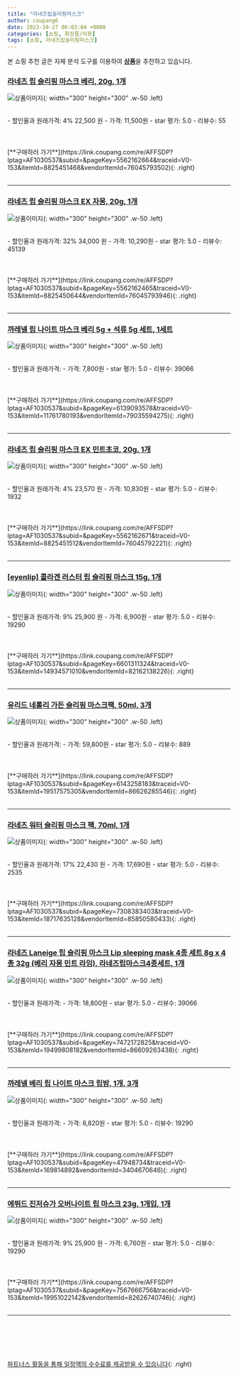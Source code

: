 ```yaml
---
title: "라네즈립슬리핑마스크"
author: coupang6
date: 2023-10-27 06:03:04 +0800
categories: [쇼핑, 화장품/미용]
tags: [쇼핑, 라네즈립슬리핑마스크]
---
```


본 쇼핑 추천 글은 자체 분석 도구를 이용하여 [**상품**](https://link.coupang.com/a/bao1ui)을 추천하고 있습니다.

### [라네즈 립 슬리핑 마스크 베리, 20g, 1개](https://link.coupang.com/re/AFFSDP?lptag=AF1030537&subid=&pageKey=5562162664&traceid=V0-153&itemId=8825451468&vendorItemId=76045793502)

![상품이미지](https://thumbnail8.coupangcdn.com/thumbnails/remote/230x230ex/image/retail/images/4362184889450893-195f8aba-5a49-4374-80f4-9841d3be3ab4.jpg){: width="300" height="300" .w-50 .left}


<br>
- 할인율과 원래가격: 4%  22,500   원
- 가격: 11,500원
- star 평가: 5.0
- 리뷰수: 55
<br>
<br>
<br>
<br>
[**구매하러 가기**](https://link.coupang.com/re/AFFSDP?lptag=AF1030537&subid=&pageKey=5562162664&traceid=V0-153&itemId=8825451468&vendorItemId=76045793502){: .right}
<br>
<br>

---

### [라네즈 립 슬리핑 마스크 EX 자몽, 20g, 1개](https://link.coupang.com/re/AFFSDP?lptag=AF1030537&subid=&pageKey=5562162465&traceid=V0-153&itemId=8825450644&vendorItemId=76045793946)

![상품이미지](https://thumbnail10.coupangcdn.com/thumbnails/remote/230x230ex/image/retail/images/1478072308410-af13dcfc-07b8-4b31-8afc-7cc285213c44.jpg){: width="300" height="300" .w-50 .left}


<br>
- 할인율과 원래가격: 32%  34,000   원
- 가격: 10,290원
- star 평가: 5.0
- 리뷰수: 45139
<br>
<br>
<br>
<br>
[**구매하러 가기**](https://link.coupang.com/re/AFFSDP?lptag=AF1030537&subid=&pageKey=5562162465&traceid=V0-153&itemId=8825450644&vendorItemId=76045793946){: .right}
<br>
<br>

---

### [까레넬 립 나이트 마스크 베리 5g + 석류 5g 세트, 1세트](https://link.coupang.com/re/AFFSDP?lptag=AF1030537&subid=&pageKey=6139093578&traceid=V0-153&itemId=11761780193&vendorItemId=79035594275)

![상품이미지](https://thumbnail6.coupangcdn.com/thumbnails/remote/230x230ex/image/retail/images/11362880338654967-133b50ed-7aa7-48ab-b4a4-a04fc8358a87.jpg){: width="300" height="300" .w-50 .left}


<br>
- 할인율과 원래가격: 
- 가격: 7,800원
- star 평가: 5.0
- 리뷰수: 39066
<br>
<br>
<br>
<br>
[**구매하러 가기**](https://link.coupang.com/re/AFFSDP?lptag=AF1030537&subid=&pageKey=6139093578&traceid=V0-153&itemId=11761780193&vendorItemId=79035594275){: .right}
<br>
<br>

---

### [라네즈 립 슬리핑 마스크 EX 민트초코, 20g, 1개](https://link.coupang.com/re/AFFSDP?lptag=AF1030537&subid=&pageKey=5562162671&traceid=V0-153&itemId=8825451512&vendorItemId=76045792221)

![상품이미지](https://thumbnail8.coupangcdn.com/thumbnails/remote/230x230ex/image/retail/images/1960551203811-f9b070c3-4e3a-49fa-b17c-7f91c1de2a09.png){: width="300" height="300" .w-50 .left}


<br>
- 할인율과 원래가격: 4%  23,570   원
- 가격: 10,830원
- star 평가: 5.0
- 리뷰수: 1932
<br>
<br>
<br>
<br>
[**구매하러 가기**](https://link.coupang.com/re/AFFSDP?lptag=AF1030537&subid=&pageKey=5562162671&traceid=V0-153&itemId=8825451512&vendorItemId=76045792221){: .right}
<br>
<br>

---

### [[eyenlip] 콜라겐 러스터 립 슬리핑 마스크 15g, 1개](https://link.coupang.com/re/AFFSDP?lptag=AF1030537&subid=&pageKey=6601311324&traceid=V0-153&itemId=14934571010&vendorItemId=82162138226)

![상품이미지](https://thumbnail6.coupangcdn.com/thumbnails/remote/230x230ex/image/vendor_inventory/f59c/d1b184de8d36250a7d6752f68f1f35ede4bac5184aab9a9afa4e8ffdbf9c.jpg){: width="300" height="300" .w-50 .left}


<br>
- 할인율과 원래가격: 9%  25,900   원
- 가격: 6,900원
- star 평가: 5.0
- 리뷰수: 19290
<br>
<br>
<br>
<br>
[**구매하러 가기**](https://link.coupang.com/re/AFFSDP?lptag=AF1030537&subid=&pageKey=6601311324&traceid=V0-153&itemId=14934571010&vendorItemId=82162138226){: .right}
<br>
<br>

---

### [유리드 네롤리 가든 슬리핑 마스크팩, 50ml, 3개](https://link.coupang.com/re/AFFSDP?lptag=AF1030537&subid=&pageKey=6143258183&traceid=V0-153&itemId=19517575305&vendorItemId=86626285546)

![상품이미지](https://thumbnail6.coupangcdn.com/thumbnails/remote/230x230ex/image/retail/images/1fcf239e-f774-48a1-9c88-22e923c631a27388955932880825797.png){: width="300" height="300" .w-50 .left}


<br>
- 할인율과 원래가격: 
- 가격: 59,800원
- star 평가: 5.0
- 리뷰수: 889
<br>
<br>
<br>
<br>
[**구매하러 가기**](https://link.coupang.com/re/AFFSDP?lptag=AF1030537&subid=&pageKey=6143258183&traceid=V0-153&itemId=19517575305&vendorItemId=86626285546){: .right}
<br>
<br>

---

### [라네즈 워터 슬리핑 마스크 팩, 70ml, 1개](https://link.coupang.com/re/AFFSDP?lptag=AF1030537&subid=&pageKey=7308383403&traceid=V0-153&itemId=18717635128&vendorItemId=85850580433)

![상품이미지](https://thumbnail10.coupangcdn.com/thumbnails/remote/230x230ex/image/retail/images/2023/05/02/16/0/8543a2f6-84aa-4016-8b89-c64f839d205c.jpg){: width="300" height="300" .w-50 .left}


<br>
- 할인율과 원래가격: 17%  22,430   원
- 가격: 17,690원
- star 평가: 5.0
- 리뷰수: 2535
<br>
<br>
<br>
<br>
[**구매하러 가기**](https://link.coupang.com/re/AFFSDP?lptag=AF1030537&subid=&pageKey=7308383403&traceid=V0-153&itemId=18717635128&vendorItemId=85850580433){: .right}
<br>
<br>

---

### [라네즈 Laneige 립 슬리핑 마스크 Lip sleeping mask 4종 세트 8g x 4 총 32g (베리 자몽 민트 라임), 라네즈립마스크4종세트, 1개](https://link.coupang.com/re/AFFSDP?lptag=AF1030537&subid=&pageKey=7472172825&traceid=V0-153&itemId=19499808182&vendorItemId=86609263438)

![상품이미지](https://thumbnail7.coupangcdn.com/thumbnails/remote/230x230ex/image/vendor_inventory/f7fb/76ba4f7471df9b12eb1636d23c969994872dc9f3ed2b26944976054e4fc4.jpg){: width="300" height="300" .w-50 .left}


<br>
- 할인율과 원래가격: 
- 가격: 18,800원
- star 평가: 5.0
- 리뷰수: 39066
<br>
<br>
<br>
<br>
[**구매하러 가기**](https://link.coupang.com/re/AFFSDP?lptag=AF1030537&subid=&pageKey=7472172825&traceid=V0-153&itemId=19499808182&vendorItemId=86609263438){: .right}
<br>
<br>

---

### [까레넬 베리 립 나이트 마스크 립밤, 1개, 3개](https://link.coupang.com/re/AFFSDP?lptag=AF1030537&subid=&pageKey=47948734&traceid=V0-153&itemId=169814892&vendorItemId=3404670646)

![상품이미지](https://thumbnail6.coupangcdn.com/thumbnails/remote/230x230ex/image/retail/images/5458729539242234-e23c69ed-1027-4679-9ba2-7d18c4d7f712.jpg){: width="300" height="300" .w-50 .left}


<br>
- 할인율과 원래가격: 
- 가격: 8,820원
- star 평가: 5.0
- 리뷰수: 19290
<br>
<br>
<br>
<br>
[**구매하러 가기**](https://link.coupang.com/re/AFFSDP?lptag=AF1030537&subid=&pageKey=47948734&traceid=V0-153&itemId=169814892&vendorItemId=3404670646){: .right}
<br>
<br>

---

### [에뛰드 진저슈가 오버나이트 립 마스크 23g, 1개입, 1개](https://link.coupang.com/re/AFFSDP?lptag=AF1030537&subid=&pageKey=7567666756&traceid=V0-153&itemId=19951022142&vendorItemId=82626740746)

![상품이미지](https://thumbnail6.coupangcdn.com/thumbnails/remote/230x230ex/image/retail/images/9270266880283394-ca2ee0f9-6ff8-4581-a8ad-7ed3e2c42635.jpg){: width="300" height="300" .w-50 .left}


<br>
- 할인율과 원래가격: 9%  25,900   원
- 가격: 6,760원
- star 평가: 5.0
- 리뷰수: 19290
<br>
<br>
<br>
<br>
[**구매하러 가기**](https://link.coupang.com/re/AFFSDP?lptag=AF1030537&subid=&pageKey=7567666756&traceid=V0-153&itemId=19951022142&vendorItemId=82626740746){: .right}
<br>
<br>

---
<br><br><br><br><br> [파트너스 활동을 통해 일정액의 수수료를 제공받을 수 있습니다](https://link.coupang.com/a/bao1ui){: .right}